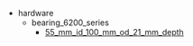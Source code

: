 * hardware
  * bearing_6200_series
    * [55_mm_id_100_mm_od_21_mm_depth](hardware/bearing_6200_series/55_mm_id_100_mm_od_21_mm_depth)
